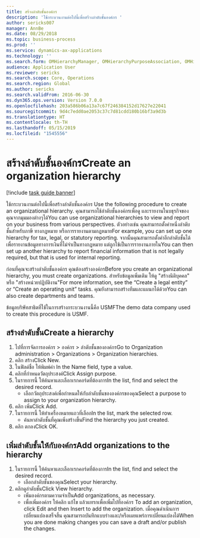 ```yaml
---
title: สร้างลำดับชั้นองค์กร
description: 'ใช้กระบวนงานต่อไปนี้เพื่อสร้างลำดับชั้นองค์กร '
author: sericks007
manager: AnnBe
ms.date: 08/29/2018
ms.topic: business-process
ms.prod: ''
ms.service: dynamics-ax-applications
ms.technology: ''
ms.search.form: OMHierarchyManager, OMHierarchyPurposeAssociation, OMHierarchySelection, HierarchyDesigner
audience: Application User
ms.reviewer: sericks
ms.search.scope: Core, Operations
ms.search.region: Global
ms.author: sericks
ms.search.validFrom: 2016-06-30
ms.dyn365.ops.version: Version 7.0.0
ms.openlocfilehash: 203a586b06a13a7c67f246384152d17627e22041
ms.sourcegitcommit: 9d4c7edd0ae2053c37c7d81cdd180b16bf3a9d3b
ms.translationtype: HT
ms.contentlocale: th-TH
ms.lasthandoff: 05/15/2019
ms.locfileid: "1545556"
---
```

# <a name="create-an-organization-hierarchy"></a><span data-ttu-id="3f625-103">สร้างลำดับชั้นองค์กร</span><span class="sxs-lookup"><span data-stu-id="3f625-103">Create an organization hierarchy</span></span>

[!include [task guide banner](../../includes/task-guide-banner.md)]

<span data-ttu-id="3f625-104">ใช้กระบวนงานต่อไปนี้เพื่อสร้างลำดับชั้นองค์กร </span><span class="sxs-lookup"><span data-stu-id="3f625-104">Use the following procedure to create an organizational hierarchy.</span></span> <span data-ttu-id="3f625-105">คุณสามารถใช้ลำดับชั้นองค์กรเพื่อดู และรายงานในบธุรกิจของคุณจากมุมมองต่างๆได้</span><span class="sxs-lookup"><span data-stu-id="3f625-105">You can use organizational hierarchies to view and report on your business from various perspectives.</span></span> <span data-ttu-id="3f625-106">ตัวอย่างเช่น คุณสามารถตั้งค่าหนึ่งลำดับชั้นสำหรับภาษี ทางกฎหมาย หรือการรายงานตามกฎหมาย</span><span class="sxs-lookup"><span data-stu-id="3f625-106">For example, you can set up one hierarchy for tax, legal, or statutory reporting.</span></span> <span data-ttu-id="3f625-107">จากนั้นคุณสามารถตั้งค่าอีกลำดับชั้นได้เพื่อรายงานข้อมูลทางการเงินที่ไม่จำเป็นทางกฎหมาย แต่ถูกใช้เป็นการรายงานภายใน</span><span class="sxs-lookup"><span data-stu-id="3f625-107">You can then set up another hierarchy to report financial information that is not legally required, but that is used for internal reporting.</span></span> 



<span data-ttu-id="3f625-108">ก่อนที่คุณจะสร้างลำดับชั้นองค์กร คุณต้องสร้างองค์กร</span><span class="sxs-lookup"><span data-stu-id="3f625-108">Before you create an organizational hierarchy, you must create organizations.</span></span> <span data-ttu-id="3f625-109">สำหรับข้อมูลเพิ่มเติม ให้ดู "สร้างนิติบุคคล" หรือ "สร้างหน่วยปฏิบัติงาน"</span><span class="sxs-lookup"><span data-stu-id="3f625-109">For more information, see the “Create a legal entity” or “Create an operating unit” tasks.</span></span> <span data-ttu-id="3f625-110">คุณยังสามารถสร้างทีมและแผนกได้ด้วย</span><span class="sxs-lookup"><span data-stu-id="3f625-110">You can also create departments and teams.</span></span> 



<span data-ttu-id="3f625-111">ข้อมูลบริษัทสาธิตที่ใช้ในการสร้างกระบวนงานนี้คือ USMF</span><span class="sxs-lookup"><span data-stu-id="3f625-111">The demo data company used to create this procedure is USMF.</span></span>


## <a name="create-a-hierarchy"></a><span data-ttu-id="3f625-112">สร้างลำดับชั้น</span><span class="sxs-lookup"><span data-stu-id="3f625-112">Create a hierarchy</span></span>
1. <span data-ttu-id="3f625-113">ไปที่การจัดการองค์กร > องค์กร > ลำดับชั้นขององค์กร</span><span class="sxs-lookup"><span data-stu-id="3f625-113">Go to Organization administration > Organizations > Organization hierarchies.</span></span>
2. <span data-ttu-id="3f625-114">คลิก สร้าง</span><span class="sxs-lookup"><span data-stu-id="3f625-114">Click New.</span></span>
3. <span data-ttu-id="3f625-115">ในฟิลด์ชื่อ ให้พิมพ์ค่า </span><span class="sxs-lookup"><span data-stu-id="3f625-115">In the Name field, type a value.</span></span>
4. <span data-ttu-id="3f625-116">คลิกที่กำหนดวัตถุประสงค์</span><span class="sxs-lookup"><span data-stu-id="3f625-116">Click Assign purpose.</span></span>
5. <span data-ttu-id="3f625-117">ในรายการนี้ ให้ค้นหาและเลือกเรกคอร์ดที่ต้องการ</span><span class="sxs-lookup"><span data-stu-id="3f625-117">In the list, find and select the desired record.</span></span>
    * <span data-ttu-id="3f625-118">เลือกวัตถุประสงค์เพื่อกำหนดให้กับลำดับชั้นขององค์กรของคุณ</span><span class="sxs-lookup"><span data-stu-id="3f625-118">Select a purpose to assign to your organization hierarchy.</span></span>  
6. <span data-ttu-id="3f625-119">คลิก เพิ่ม</span><span class="sxs-lookup"><span data-stu-id="3f625-119">Click Add.</span></span>
7. <span data-ttu-id="3f625-120">ในรายการนี้ ให้ทำเครื่องหมายแถวที่เลือก</span><span class="sxs-lookup"><span data-stu-id="3f625-120">In the list, mark the selected row.</span></span>
    * <span data-ttu-id="3f625-121">ค้นหาลำดับชั้นที่คุณเพิ่งสร้างขึ้น</span><span class="sxs-lookup"><span data-stu-id="3f625-121">Find the hierarchy you just created.</span></span>  
8. <span data-ttu-id="3f625-122">คลิก ตกลง</span><span class="sxs-lookup"><span data-stu-id="3f625-122">Click OK.</span></span>

## <a name="add-organizations-to-the-hierarchy"></a><span data-ttu-id="3f625-123">เพิ่มลำดับชั้นให้กับองค์กร</span><span class="sxs-lookup"><span data-stu-id="3f625-123">Add organizations to the hierarchy</span></span>
1. <span data-ttu-id="3f625-124">ในรายการนี้ ให้ค้นหาและเลือกเรกคอร์ดที่ต้องการ</span><span class="sxs-lookup"><span data-stu-id="3f625-124">In the list, find and select the desired record.</span></span>
    * <span data-ttu-id="3f625-125">เลือกลำดับชั้นของคุณ</span><span class="sxs-lookup"><span data-stu-id="3f625-125">Select your hierarchy.</span></span>  
2. <span data-ttu-id="3f625-126">คลิกดูลำดับชั้น</span><span class="sxs-lookup"><span data-stu-id="3f625-126">Click View hierarchy.</span></span>
    * <span data-ttu-id="3f625-127">เพิ่มองค์กรตามความจำเป็น</span><span class="sxs-lookup"><span data-stu-id="3f625-127">Add organizations, as necessary.</span></span>  
    * <span data-ttu-id="3f625-128">เพื่อเพิ่มองค์กร ให้คลิก แก้ไข แล้วแทรกเพื่อเพิ่มไปที่องค์กร </span><span class="sxs-lookup"><span data-stu-id="3f625-128">To add an organization, click Edit and then Insert to add the organization.</span></span>     <span data-ttu-id="3f625-129">เมื่อคุณดำเนินการเปลี่ยนแปลงเสร็จสิ้น คุณสามารถบันทึกแบบร่างและ/หรือเผยแพร่การเปลี่ยนแปลงได้</span><span class="sxs-lookup"><span data-stu-id="3f625-129">When you are done making changes you can save a draft and/or publish the changes.</span></span>  

